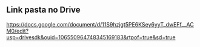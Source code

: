 ## Link pasta no Drive
https://docs.google.com/document/d/11S9hzjgt5PE6KSey6yyT_dwEFf__ACM0/edit?usp=drivesdk&ouid=106550964748345169183&rtpof=true&sd=true
